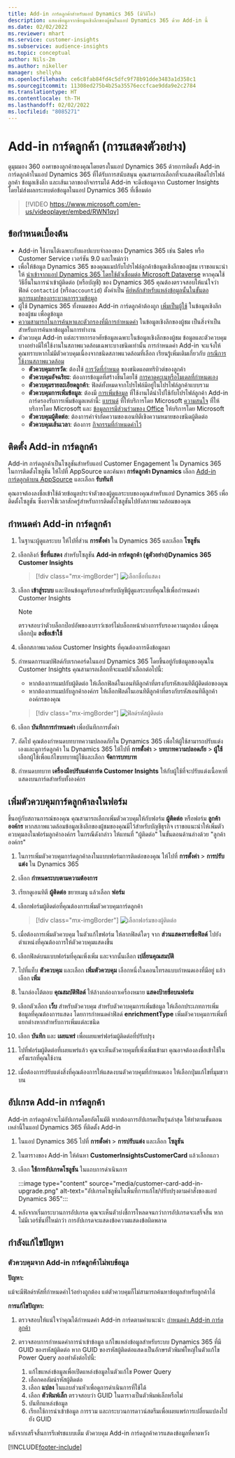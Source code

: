 ```yaml
---
title: Add-in การ์ดลูกค้าสำหรับแอป Dynamics 365 (มีวิดีโอ)
description: แสดงข้อมูลจากข้อมูลเชิงลึกของผู้ชมในแอป Dynamics 365 ด้วย Add-in นี้
ms.date: 02/02/2022
ms.reviewer: mhart
ms.service: customer-insights
ms.subservice: audience-insights
ms.topic: conceptual
author: Nils-2m
ms.author: nikeller
manager: shellyha
ms.openlocfilehash: ce6c8fab84fd4c5dfc9f78b91dde3483a1d358c1
ms.sourcegitcommit: 11308ed275b4b25a35576eccfcae9dda9e2c2784
ms.translationtype: HT
ms.contentlocale: th-TH
ms.lasthandoff: 02/02/2022
ms.locfileid: "8085271"
---
```

# <a name="customer-card-add-in-preview"></a>Add-in การ์ดลูกค้า (การแสดงตัวอย่าง)



ดูมุมมอง 360 องศาของลูกค้าของคุณโดยตรงในแอป Dynamics 365 ด้วยการติดตั้ง Add-in การ์ดลูกค้าในแอป Dynamics 365 ที่ได้รับการสนับสนุน คุณสามารถเลือกที่จะแสดงฟิลด์โปรไฟล์ลูกค้า ข้อมูลเชิงลึก และเส้นเวลาของกิจกรรมได้ Add-in จะดึงข้อมูลจาก Customer Insights โดยไม่ส่งผลกระทบต่อข้อมูลในแอป Dynamics 365 ที่เชื่อมต่อ

> [!VIDEO https://www.microsoft.com/en-us/videoplayer/embed/RWN1qv]

## <a name="prerequisites"></a>ข้อกำหนดเบื้องต้น

- Add-in ใช้งานได้เฉพาะกับแอปแบบจำลองของ Dynamics 365 เช่น Sales หรือ Customer Service เวอร์ชัน 9.0 และใหม่กว่า
- เพื่อให้ข้อมูล Dynamics 365 ของคุณแมปกับโปรไฟล์ลูกค้าข้อมูลเชิงลึกของผู้ชม เราขอแนะนำให้ [นำเข้าจากแอป Dynamics 365 โดยใช้ตัวเชื่อมต่อ Microsoft Dataverse](connect-power-query.md) หากคุณใช้วิธีอื่นในการนำเข้าผู้ติดต่อ (หรือบัญชี) ของ Dynamics 365 คุณต้องตรวจสอบให้แน่ใจว่าฟิลด์ `contactid` (หรือ`accountid`) ตั้งค่าเป็น [คีย์หลักสำหรับแหล่งข้อมูลนั้นในขั้นตอนการแมปของกระบวนการรวมข้อมูล](map-entities.md#select-primary-key-and-semantic-type-for-attributes) 
- ผู้ใช้ Dynamics 365 ทั้งหมดของ Add-in การ์ดลูกค้าต้องถูก [เพิ่มเป็นผู้ใช้](permissions.md) ในข้อมูลเชิงลึกของผู้ชม เพื่อดูข้อมูล
- [ความสามารถในการค้นหาและตัวกรองที่มีการกำหนดค่า](search-filter-index.md) ในข้อมูลเชิงลึกของผู้ชม เป็นสิ่งจำเป็นสำหรับการค้นหาข้อมูลในการทำงาน
- ตัวควบคุม Add-in แต่ละรายการอาศัยข้อมูลเฉพาะในข้อมูลเชิงลึกของผู้ชม ข้อมูลและตัวควบคุมบางอย่างมีให้ใช้งานในสภาพแวดล้อมเฉพาะบางชนิดเท่านั้น การกำหนดค่า Add-in จะแจ้งให้คุณทราบหากไม่มีตัวควบคุมเนื่องจากชนิดสภาพแวดล้อมที่เลือก เรียนรู้เพิ่มเติมเกี่ยวกับ [กรณีการใช้งานสภาพแวดล้อม](work-with-business-accounts.md)
  - **ตัวควบคุมการวัด**: ต้องใช้ [การวัดที่กำหนด](measures.md) ของชนิดแอตทริบิวต์ของลูกค้า
  - **ตัวควบคุมอัจฉริยะ**: ต้องการข้อมูลที่สร้างขึ้นโดยใช้ [การคาดคะเนหรือโมเดลที่กำหนดเอง](predictions-overview.md)
  - **ตัวควบคุมรายละเอียดลูกค้า**: ฟิลด์ทั้งหมดจากโปรไฟล์มีอยู่ในโปรไฟล์ลูกค้าแบบรวม
  - **ตัวควบคุมการเพิ่มข้อมูล**: ต้องมี [การเพิ่มข้อมูล](enrichment-hub.md) ที่ใช้งานได้นำไปใช้กับโปรไฟล์ลูกค้า Add-in การ์ดรองรับการเพิ่มข้อมูลเหล่านี้: [แบรนด์](enrichment-microsoft.md) ที่ให้บริการโดย Microsoft [ความสนใจ](enrichment-microsoft.md) ที่ให้บริการโดย Microsoft และ [ข้อมูลการมีส่วนร่วมของ Office](enrichment-office.md) ให้บริการโดย Microsoft
  - **ตัวควบคุมผู้ติดต่อ**: ต้องการคำจำกัดความของเอนทิตีเชิงความหมายของชนิดผู้ติดต่อ
  - **ตัวควบคุมเส้นเวลา**: ต้องการ [กิจกรรมที่กำหนดค่าไว้](activities.md)

## <a name="install-the-customer-card-add-in"></a>ติดตั้ง Add-in การ์ดลูกค้า

Add-in การ์ดลูกค้าเป็นโซลูชันสำหรับแอป Customer Engagement ใน Dynamics 365 ในการติดตั้งโซลูชัน ให้ไปที่ AppSource และค้นหา **การ์ดลูกค้า Dynamics** เลือก [Add-in การ์ดลูกค้าบน AppSource](https://appsource.microsoft.com/product/dynamics-365/mscrm.dynamics_365_customer_insights_customer_card_addin?tab=Overview) และเลือก **รับทันที**

คุณอาจต้องลงชื่อเข้าใช้ด้วยข้อมูลประจำตัวของผู้ดูแลระบบของคุณสำหรับแอป Dynamics 365 เพื่อติดตั้งโซลูชัน ซึ่งอาจใช้เวลาสักครู่สำหรับการติดตั้งโซลูชันไปยังสภาพแวดล้อมของคุณ

## <a name="configure-the-customer-card-add-in"></a>กำหนดค่า Add-in การ์ดลูกค้า

1. ในฐานะผู้ดูแลระบบ ให้ไปที่ส่วน **การตั้งค่า** ใน Dynamics 365 และเลือก **โซลูชัน**

1. เลือกลิงก์ **ชื่อที่แสดง** สำหรับโซลูชัน **Add-in การ์ดลูกค้า (ดูตัวอย่าง)Dynamics 365 Customer Insights**

   > [!div class="mx-imgBorder"]
   > ![เลือกชื่อที่แสดง](media/select-display-name.png "เลือกชื่อที่แสดง")

1. เลือก **เข้าสู่ระบบ** และป้อนข้อมูลรับรองสำหรับบัญชีผู้ดูแลระบบที่คุณใช้เพื่อกำหนดค่า Customer Insights

   > [!NOTE]
   > ตรวจสอบว่าตัวบล็อกป๊อปอัพของเบราว์เซอร์ไม่บล็อกหน้าต่างการรับรองความถูกต้อง เมื่อคุณเลือกปุ่ม **ลงชื่อเข้าใช้**

1. เลือกสภาพแวดล้อม Customer Insights ที่คุณต้องการดึงข้อมูลมา

1. กำหนดการแมปฟิลด์กับเรกคอร์ดในแอป Dynamics 365 โดยขึ้นอยู่กับข้อมูลของคุณใน Customer Insights คุณสามารถเลือกที่จะแมปตัวเลือกต่อไปนี้:
   - หากต้องการแมปกับผู้ติดต่อ ให้เลือกฟิลด์ในเอนทิตีลูกค้าที่ตรงกับรหัสเอนทิตีผู้ติดต่อของคุณ
   - หากต้องการแมปกับลูกค้าองค์กร ให้เลือกฟิลด์ในเอนทิตีลูกค้าที่ตรงกับรหัสเอนทิตีลูกค้าองค์กรของคุณ

   > [!div class="mx-imgBorder"]
   > ![ฟิลด์รหัสผู้ติดต่อ](media/contact-id-field.png "ฟิลด์รหัสผู้ติดต่อ")

1. เลือก **บันทึกการกำหนดค่า** เพื่อบันทึกการตั้งค่า

1. ถัดไป คุณต้องกำหนดบทบาทความปลอดภัยใน Dynamics 365 เพื่อให้ผู้ใช้สามารถปรับแต่งเองและดูการ์ดลูกค้า ใน Dynamics 365 ให้ไปที่ **การตั้งค่า** > **บทบาทความปลอดภัย** > **ผู้ใช้** เลือกผู้ใช้เพื่อแก้ไขบทบาทผู้ใช้และเลือก **จัดการบทบาท**

1. กำหนดบทบาท **เครื่องมือปรับแต่งการ์ด Customer Insights** ให้กับผู้ใช้ที่จะปรับแต่งเนื้อหาที่แสดงบนการ์ดสำหรับทั้งองค์กร

## <a name="add-customer-card-controls-to-forms"></a>เพิ่มตัวควบคุมการ์ดลูกค้าลงในฟอร์ม

ขึ้นอยู่กับสถานการณ์ของคุณ คุณสามารถเลือกเพิ่มตัวควบคุมให้กับฟอร์ม **ผู้ติดต่อ** หรือฟอร์ม **ลูกค้าองค์กร** หากสภาพแวดล้อมข้อมูลเชิงลึกของผู้ชมของคุณมีไว้สำหรับบัญชีธุรกิจ เราขอแนะนำให้เพิ่มตัวควบคุมลงในฟอร์มลูกค้าองค์กร ในกรณีดังกล่าว ให้แทนที่ "ผู้ติดต่อ" ในขั้นตอนด้านล่างด้วย "ลูกค้าองค์กร"

1. ในการเพิ่มตัวควบคุมการ์ดลูกค้าลงในแบบฟอร์มการติดต่อของคุณ ให้ไปที่ **การตั้งค่า** > **การปรับแต่ง** ใน Dynamics 365

1. เลือก **กำหนดระบบตามความต้องการ**

1. เรียกดูเอนทิตี **ผู้ติดต่อ** ขยายเมนู แล้วเลือก **ฟอร์ม**

1. เลือกฟอร์มผู้ติดต่อที่คุณต้องการเพิ่มตัวควบคุมการ์ดลูกค้า

    > [!div class="mx-imgBorder"]
    > ![เลือกฟอร์มของผู้ติดต่อ](media/contact-active-forms.png "เลือกฟอร์มของผู้ติดต่อ")

1. เมื่อต้องการเพิ่มตัวควบคุม ในตัวแก้ไขฟอร์ม ให้ลากฟิลด์ใดๆ จาก **ส่วนแสดงรายชื่อฟิลด์** ไปยังตำแหน่งที่คุณต้องการให้ตัวควบคุมแสดงขึ้น

1. เลือกฟิลด์บนแบบฟอร์มที่คุณเพิ่งเพิ่ม และจากนั้นเลือก **เปลี่ยนคุณสมบัติ**

1. ไปที่แท็บ **ตัวควบคุม** และเลือก **เพิ่มตัวควบคุม** เลือกหนึ่งในคอนโทรลแบบกำหนดเองที่มีอยู่ แล้วเลือก **เพิ่ม**

1. ในกล่องโต้ตอบ **คุณสมบัติฟิลด์** ให้ล้างกล่องกาเครื่องหมาย **แสดงป้ายชื่อบนฟอร์ม**

1. เลือกตัวเลือก **เว็บ** สำหรับตัวควบคุม สำหรับตัวควบคุมการเพิ่มข้อมูล ให้เลือกประเภทการเพิ่มข้อมูลที่คุณต้องการแสดง โดยการกำหนดค่าฟิลด์ **enrichmentType** เพิ่มตัวควบคุมการเพิ่มที่แยกต่างหากสำหรับการเพิ่มแต่ละชนิด

1. เลือก **บันทึก** และ **เผยแพร่** เพื่อเผยแพร่ฟอร์มผู้ติดต่อที่ปรับปรุง

1. ไปที่ฟอร์มผู้ติดต่อที่เผยแพร่แล้ว คุณจะเห็นตัวควบคุมที่เพิ่งเพิ่มเข้ามา คุณอาจต้องลงชื่อเข้าใช้ในครั้งแรกที่คุณใช้งาน

1. เมื่อต้องการปรับแต่งสิ่งที่คุณต้องการให้แสดงบนตัวควบคุมที่กำหนดเอง ให้เลือกปุ่มแก้ไขที่มุมขวาบน

## <a name="upgrade-customer-card-add-in"></a>อัปเกรด Add-in การ์ดลูกค้า

Add-in การ์ดลูกค้าจะไม่อัปเกรดโดยอัตโนมัติ หากต้องการอัปเกรดเป็นรุ่นล่าสุด ให้ทำตามขั้นตอนเหล่านี้ในแอป Dynamics 365 ที่ติดตั้ง Add-in

1. ในแอป Dynamics 365 ไปที่ **การตั้งค่า** > **การปรับแต่ง** และเลือก **โซลูชัน**

1. ในตารางของ Add-in ให้ค้นหา **CustomerInsightsCustomerCard** แล้วเลือกแถว

1. เลือก **ใช้การอัปเกรดโซลูชัน** ในแถบการดำเนินการ

   :::image type="content" source="media/customer-card-add-in-upgrade.png" alt-text="อัปเกรดโซลูชันในพื้นที่การแก้ไข/ปรับปรุงตามคำสั่งของแอป Dynamics 365":::

1. หลังจากเริ่มกระบวนการอัปเกรด คุณจะเห็นตัวบ่งชี้การโหลดจนกว่าการอัปเกรดจะเสร็จสิ้น หากไม่มีเวอร์ชันที่ใหม่กว่า การอัปเกรดจะแสดงข้อความแสดงข้อผิดพลาด

## <a name="troubleshooting"></a>กำลังแก้ไขปัญหา

### <a name="controls-from-customer-card-add-in-dont-find-data"></a>ตัวควบคุมจาก Add-in การ์ดลูกค้าไม่พบข้อมูล

**ปัญหา:**

แม้จะมีฟิลด์รหัสที่กำหนดค่าไว้อย่างถูกต้อง แต่ตัวควบคุมก็ไม่สามารถค้นหาข้อมูลสำหรับลูกค้าได้  

**การแก้ไขปัญหา:**

1. ตรวจสอบให้แน่ใจว่าคุณได้กำหนดค่า Add-in การ์ดตามคำแนะนำ: [กำหนดค่า Add-in การ์ดลูกค้า](#configure-the-customer-card-add-in) 

1. ตรวจสอบการกำหนดค่าการนำเข้าข้อมูล แก้ไขแหล่งข้อมูลสำหรับระบบ Dynamics 365 ที่มี GUID ของรหัสผู้ติดต่อ หาก GUID ของรหัสผู้ติดต่อแสดงเป็นอักษรตัวพิมพ์ใหญ่ในตัวแก้ไข Power Query ลองทำดังต่อไปนี้: 
    1. แก้ไขแหล่งข้อมูลเพื่อเปิดแหล่งข้อมูลในตัวแก้ไข Power Query
    1. เลือกคอลัมน์รหัสผู้ติดต่อ
    1. เลือก **แปลง** ในแถบส่วนหัวเพื่อดูการดำเนินการที่ใช้ได้
    1. เลือก **ตัวพิมพ์เล็ก** ตรวจสอบว่า GUID ในตารางเป็นตัวพิมพ์เล็กหรือไม่
    1. บันทึกแหล่งข้อมูล
    1. เรียกใช้การนำเข้าข้อมูล การรวม และกระบวนการดาวน์สตรีมเพื่อเผยแพร่การเปลี่ยนแปลงไปยัง GUID 

หลังจากเสร็จสิ้นการรีเฟรชแบบเต็ม ตัวควบคุม Add-in การ์ดลูกค้าควรแสดงข้อมูลที่คาดหวัง 

[!INCLUDE[footer-include](../includes/footer-banner.md)]
